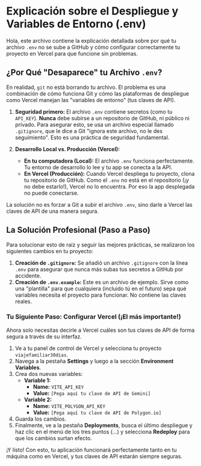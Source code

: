 # Explicación sobre el Despliegue y Variables de Entorno (.env)

Hola, este archivo contiene la explicación detallada sobre por qué tu archivo `.env` no se sube a GitHub y cómo configurar correctamente tu proyecto en Vercel para que funcione sin problemas.

## ¿Por Qué "Desaparece" tu Archivo `.env`?

En realidad, `git` no está borrando tu archivo. El problema es una combinación de cómo funciona Git y cómo las plataformas de despliegue como Vercel manejan las "variables de entorno" (tus claves de API).

1.  **Seguridad primero:** El archivo `.env` contiene secretos (como tu `API_KEY`). **Nunca** debe subirse a un repositorio de GitHub, ni público ni privado. Para asegurar esto, se usa un archivo especial llamado `.gitignore`, que le dice a Git "ignora este archivo, no le des seguimiento". Esto es una práctica de seguridad fundamental.

2.  **Desarrollo Local vs. Producción (Vercel):**
    *   **En tu computadora (Local):** El archivo `.env` funciona perfectamente. Tu entorno de desarrollo lo lee y tu app se conecta a la API.
    *   **En Vercel (Producción):** Cuando Vercel despliega tu proyecto, clona tu repositorio de GitHub. Como el `.env` no está en el repositorio (¡y no debe estarlo!), Vercel no lo encuentra. Por eso la app desplegada no puede conectarse.

La solución no es forzar a Git a subir el archivo `.env`, sino darle a Vercel las claves de API de una manera segura.

## La Solución Profesional (Paso a Paso)

Para solucionar esto de raíz y seguir las mejores prácticas, se realizaron los siguientes cambios en tu proyecto:

1.  **Creación de `.gitignore`:** Se añadió un archivo `.gitignore` con la línea `.env` para asegurar que nunca más subas tus secretos a GitHub por accidente.
2.  **Creación de `.env.example`:** Este es un archivo de ejemplo. Sirve como una "plantilla" para que cualquiera (incluido tú en el futuro) sepa qué variables necesita el proyecto para funcionar. No contiene las claves reales.

### Tu Siguiente Paso: Configurar Vercel (¡El más importante!)

Ahora solo necesitas decirle a Vercel cuáles son tus claves de API de forma segura a través de su interfaz.

1.  Ve a tu panel de control de Vercel y selecciona tu proyecto `viajefamiliar30dias`.
2.  Navega a la pestaña **Settings** y luego a la sección **Environment Variables**.
3.  Crea dos nuevas variables:
    *   **Variable 1:**
        *   **Name:** `VITE_API_KEY`
        *   **Value:** `[Pega aquí tu clave de API de Gemini]`
    *   **Variable 2:**
        *   **Name:** `VITE_POLYGON_API_KEY`
        *   **Value:** `[Pega aquí tu clave de API de Polygon.io]`
4.  Guarda los cambios.
5.  Finalmente, ve a la pestaña **Deployments**, busca el último despliegue y haz clic en el menú de los tres puntos (...) y selecciona **Redeploy** para que los cambios surtan efecto.

¡Y listo! Con esto, tu aplicación funcionará perfectamente tanto en tu máquina como en Vercel, y tus claves de API estarán siempre seguras.
